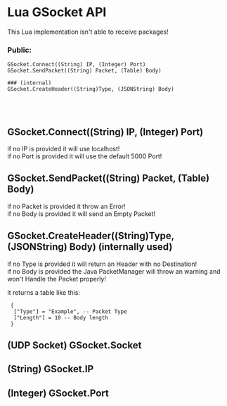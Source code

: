 # Lua GSocket API  
This Lua implementation isn't able to receive packages!  

### Public:  
	GSocket.Connect((String) IP, (Integer) Port)  
	GSocket.SendPacket((String) Packet, (Table) Body)  
	
	### (internal)  
	GSocket.CreateHeader((String)Type, (JSONString) Body)  
<br>
<br>

## GSocket.Connect((String) IP, (Integer) Port)  
if no IP is provided it will use localhost!  
if no Port is provided it will use the default 5000 Port!  

## GSocket.SendPacket((String) Packet, (Table) Body)  
if no Packet is provided it throw an Error!  
if no Body is provided it will send an Empty Packet!  

## GSocket.CreateHeader((String)Type, (JSONString) Body) (internally used)  
if no Type is provided it will return an Header with no Destination!  
if no Body is provided the Java PacketManager will throw an warning and won't Handle the Packet properly!  

it returns a table like this:
```
 {
  ["Type"] = "Example", -- Packet Type
  ["Length"] = 10 -- Body length
 }
```

## (UDP Socket) GSocket.Socket  
## (String) GSocket.IP  
## (Integer) GSocket.Port  